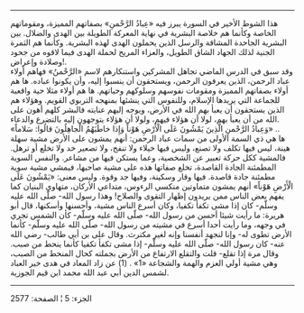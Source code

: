 ------------------------------------------------------------------------

هذا الشوط الأخير في السورة يبرز فيه «عِبادُ الرَّحْمنِ» بصفاتهم المميزة،
ومقوماتهم الخاصة وكأنما هم خلاصة البشرية في نهاية المعركة الطويلة بين
الهدى والضلال. بين البشرية الجاحدة المشاقة والرسل الذين يحملون الهدى
لهذه البشرية. وكأنما هم الثمرة الجنية لذلك الجهاد الشاق الطويل، والعزاء
المريح لحملة الهدى فيما لاقوه من جحود وصلادة وإعراض!.  
وقد سبق في الدرس الماضي تجاهل المشركين واستنكارهم لاسم «الرَّحْمنُ» فهاهم
أولاء عباد الرحمن، الذين يعرفون الرحمن، ويستحقون أن ينسبوا إليه، وأن
يكونوا عباده. ها هم أولاء بصفاتهم المميزة ومقومات نفوسهم وسلوكهم
وحياتهم. ها هم أولاء مثلا حية واقعية للجماعة التي يريدها الإسلام،
وللنفوس التي ينشئها بمنهجه التربوي القويم. وهؤلاء هم الذين يستحقون أن
يعبأ بهم الله في الأرض، ويوجه إليهم عنايته فالبشر كلهم أهون على الله من
أن يعبأ بهم، لولا أن هؤلاء فيهم، ولولا أن هؤلاء يتوجهون إليه بالتضرع
والدعاء.  
«وَعِبادُ الرَّحْمنِ الَّذِينَ يَمْشُونَ عَلَى الْأَرْضِ هَوْناً وَإِذا خاطَبَهُمُ الْجاهِلُونَ قالُوا:
سَلاماً» ..  
ها هي ذي السمة الأولى من سمات عباد الرحمن: أنهم يمشون على الأرض مشية
سهلة هينة، ليس فيها تكلف ولا تصنع، وليس فيها خيلاء ولا تنفج، ولا تصعير
خد ولا تخلع أو ترهل. فالمشية ككل حركة تعبير عن الشخصية، وعما يستكن فيها
من مشاعر. والنفس السوية المطمئنة الجادة القاصدة، تخلع صفاتها هذه على
مشية صاحبها، فيمشي مشية سوية مطمئنة جادة قاصدة. فيها وقار وسكينة، وفيها
جد وقوة. وليس معنى: «يَمْشُونَ عَلَى الْأَرْضِ هَوْناً» أنهم يمشون متماوتين منكسي
الرءوس، متداعي الأركان، متهاوي البنيان كما يفهم بعض الناس ممن يريدون
إظهار التقوى والصلاح! وهذا رسول الله- صلّى الله عليه وسلّم- كان إذا مشى
تكفأ تكفيا، وكان أسرع الناس مشية، وأحسنها وأسكنها، قال أبو هريرة: ما
رأيت شيئا أحسن من رسول الله- صلّى الله عليه وسلّم- كأن الشمس تجري في وجهه،
وما رأيت أحدا أسرع في مشيته من رسول الله- صلّى الله عليه وسلّم- كأنما
الأرض تطوى له- وإنا لنجهد أنفسنا وإنه لغير مكترث. وقال على بن أبي طالب-
رضي الله عنه- كان رسول الله- صلّى الله عليه وسلّم- إذا مشى تكفأ تكفيا
كأنما ينحط من صبب. وقال مرة إذا تقلع- قلت والتقلع الارتفاع من الأرض
بجملته كحال المنحط من الصبب، وهي مشية أولي العزم والهمة والشجاعة «1»
. (1) عن زاد المعاد في هدى خير العباد لشمس الدين أبي عبد الله محمد ابن
قيم الجوزية.

------------------------------------------------------------------------

الجزء: 5 ¦ الصفحة: 2577
